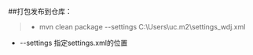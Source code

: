 

##打包发布到仓库：
> * mvn clean package --settings C:\Users\uc\.m2\settings_wdj.xml
  * --settings 指定settings.xml的位置


